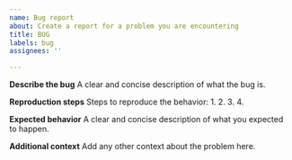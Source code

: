 ```yaml
---
name: Bug report
about: Create a report for a problem you are encountering
title: BUG
labels: bug
assignees: ''

---
```


**Describe the bug**
A clear and concise description of what the bug is.

**Reproduction steps**
Steps to reproduce the behavior:
1.
2.
3.
4.

**Expected behavior**
A clear and concise description of what you expected to happen.



**Additional context**
Add any other context about the problem here.
